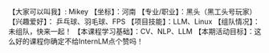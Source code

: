 
【大家可以叫我】: Mikey
【坐标】：河南
【专业/职业】：黑头（黑工头号玩家）
【兴趣爱好】： 乒乓球、羽毛球、FPS
【项目技能】：LLM、Linux
【组队情况】：未组队，快来一起！ 
【本课程学习基础】：CV、NLP、LLM 
【本期活动目标】：这么好的课程你确定不给InternLM点个赞吗！
